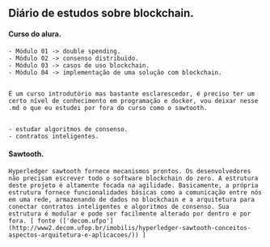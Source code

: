 ## Diário de estudos sobre blockchain.

#### Curso do alura.
    
    - Módulo 01 -> double spending.
    - Módulo 02 -> consenso distribuido.
    - Módulo 03 -> casos de uso blockchain.
    - Módulo 04 -> implementação de uma solução com blockchain.


    É um curso introdutório mas bastante esclarescedor, é preciso ter um certo nível de conhecimento em programação e docker, vou deixar nesse .md o que eu estudei por fora do curso como o sawtooth.


    - estudar algoritmos de consenso.
    - contratos inteligentes.

#### Sawtooth.

    Hyperledger sawtooth fornece mecanismos prontos. Os desenvolvedores não precisam escrever todo o software blockchain do zero. A estrutura deste projeto é altamente focada na agilidade. Basicamente, a própria estrutura fornece funcionalidades básicas como a comunicação entre nós em uma rede, armazenando de dados no blockchain e a arquitetura para conectar contratos inteligentes e algoritmos de consenso. Sua estrutura é modular e pode ser facilmente alterado por dentro e por fora. [ fonte (['decom.ufpo'](http://www2.decom.ufop.br/imobilis/hyperledger-sawtooth-conceitos-aspectos-arquitetura-e-aplicacoes/)) ]

